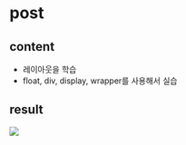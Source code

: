 # post

## content

- 레이아웃을 학습
- float, div, display, wrapper를 사용해서 실습

## result

![](./imgs/./post_capture.png)